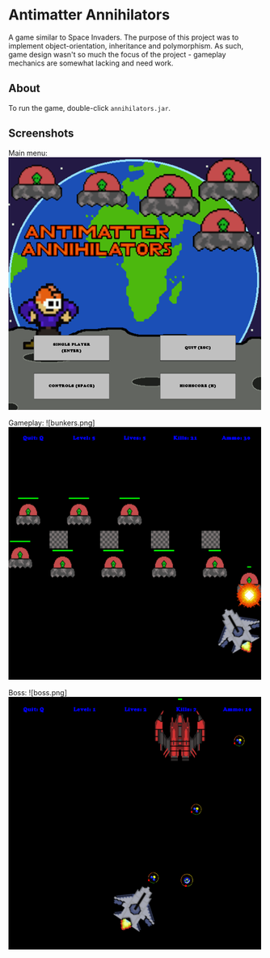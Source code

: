 # Antimatter Annihilators

A game similar to Space Invaders. The purpose of this project was to implement object-orientation, inheritance and polymorphism. As such, game design wasn't so much the focus of the project - gameplay mechanics are somewhat lacking and need work.

## About

To run the game, double-click ```annihilators.jar```.

## Screenshots

Main menu:
<img src='images/menu.png' width="500" height="500">

Gameplay:
![bunkers.png]<img src='images/bunkers.png' width="500" height="500">

Boss:
![boss.png]<img src='images/boss.png' width="500" height="500">
